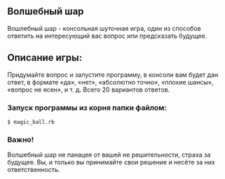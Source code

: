 ## Волшебный шар

Вошлебный шар - консольная шуточная игра, один из способов ответить на интересующий вас вопрос или предсказать будущее.

## Описание игры:
Придумайте вопрос и запустите программу, в консоли вам будет дан ответ, в формате
«да», «нет», «абсолютно точно», «плохие шансы», «вопрос не ясен», 
и т. д. Всего 20 вариантов ответов.

### Запуск программы из корня папки файлом:

```
$ magic_ball.rb

```

### Важно!
Волшебный шар не панацея от вашей не решительности, страха за будущее. Вы, и только вы принимайте свои решение
и несёте за них ответственность.
